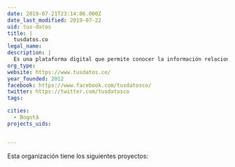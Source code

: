 ```yaml
---
date: 2019-07-21T23:14:06.000Z
date_last_modified: 2019-07-22
uid: tus-datos
title: |
  tusdatos.co
legal_name: 
description: |
  Es una plataforma digital que permite conocer la información relacionada con la cédula para tomar mejores decisiones. A través de un reporte personalizado.
org_type: 
website: https://www.tusdatos.co/
year_founded: 2012
facebook: https://www.facebook.com/tusdatosco/
twitter: https://twitter.com/tusdatosco
tags:

cities: 
  - Bogotá
projects_uids:


---
```


Esta organización tiene los siguientes proyectos:


